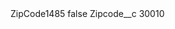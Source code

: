 <?xml version="1.0" encoding="UTF-8"?>
<CustomMetadata xmlns="http://soap.sforce.com/2006/04/metadata" xmlns:xsi="http://www.w3.org/2001/XMLSchema-instance" xmlns:xsd="http://www.w3.org/2001/XMLSchema">
    <label>ZipCode1485</label>
    <protected>false</protected>
    <values>
        <field>Zipcode__c</field>
        <value xsi:type="xsd:string">30010</value>
    </values>
</CustomMetadata>
